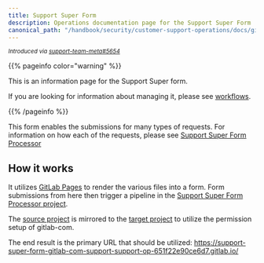 ```yaml
---
title: Support Super Form
description: Operations documentation page for the Support Super Form
canonical_path: "/handbook/security/customer-support-operations/docs/gitlab/support-super-form"
---
```


<sup>*Introduced via [support-team-meta#5654](https://gitlab.com/gitlab-com/support/support-team-meta/-/issues/5654)*</sup>

{{% pageinfo color="warning" %}}

This is an information page for the Support Super form.

If you are looking for information about managing it, please see [workflows](../../workflows).

{{% /pageinfo %}}

This form enables the submissions for many types of requests. For information on how each of the requests, please see [Support Super Form Processor](../support-super-form-processor)

## How it works

It utilizes [GitLab Pages](https://docs.gitlab.com/user/project/pages/) to render the various files into a form. Form submissions from here then trigger a pipeline in the [Support Super Form Processor project](https://gitlab.com/gitlab-support-readiness/processors/support-super-form-processor).

The [source project](https://gitlab.com/gitlab-support-readiness/forms/support-super-form) is mirrored to the [target project](https://gitlab.com/gitlab-com/support/support-ops/forms/support-super-form) to utilize the permission setup of gitlab-com.

The end result is the primary URL that should be utilized: https://support-super-form-gitlab-com-support-support-op-651f22e90ce6d7.gitlab.io/
